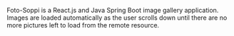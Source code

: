 Foto-Soppi is a React.js and Java Spring Boot image gallery application. Images are loaded automatically as the user scrolls down until there are no more pictures left to load from the remote resource. 
